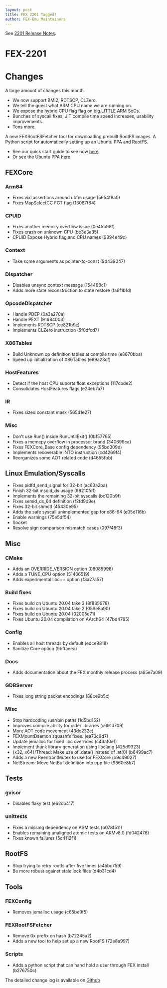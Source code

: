 ```yaml
---
layout: post
title: FEX 2201 Tagged!
author: FEX-Emu Maintainers
---
```


See [2201 Release Notes](https://github.com/FEX-Emu/FEX/releases/tag/FEX-2201).

# FEX-2201
# Changes
A large amount of changes this month. 
- We now support BMI2, RDTSCP, CLZero.
- We tell the guest what ARM CPU name we are running on.
- We expose the hybrid CPU flag flag on big.LITTLE ARM SoCs.
- Bunches of syscall fixes, JIT compile time speed increases, usability improvements.
- Tons more.

A new FEXRootFSFetcher tool for downloading prebuilt RootFS images.
A Python script for automatically setting up an Ubuntu PPA and RootFS. 
  - See our quick start guide to see how [here](https://github.com/FEX-Emu/FEX#quick-start-guide)
  - Or see the Ubuntu PPA [here](https://launchpad.net/~fex-emu/+archive/ubuntu/fex)

## FEXCore

### Arm64
 - Fixes vixl assertions around ubfm usage (5654f9a0)
 - Fixes MapSelectCC FGT flag (13087f84)
 
### CPUID
 - Fixes another memory overflow issue (0e45b98f)
 - Fixes crash on unknown CPU (be3e3a35)
 - CPUID Expose Hybrid flag and CPU names (9394e49c)

### Context
 - Take some arguments as pointer-to-const (9d439047)

### Dispatcher
 - Disables unsync context message (154468c1)
 - Adds more state reconstruction to state restore (fa6f1b1d)

### OpcodeDispatcher
 - Handle PDEP (0a3a270a)
 - Handle PEXT (91984003)
 - Implements RDTSCP (ee821b9c)
 - Implements CLZero instruction (5f0dfcd7)

### X86Tables
 - Build Unknown op definition tables at compile time (e8670bba)
 - Speed up initialization of X86Tables (e99a23cf)

### HostFeatures
 - Detect if the host CPU suports float exceptions  (117cbde2)
 - Consolidates HostFeatures flags (e24eb7a7)

### IR
 - Fixes sized constant mask (565d1e27)
### Misc
 - Don't use Run() inside RunUntilExit() (0bf57765)
 - Fixes a memcpy overflow in processor brand (340699ca)
 - Fixes FEXCore_Base config dependency (95bd309d)
 - Implements recoverable INTO instruction (cd4269f4)
 - Reorganizes some AOT related code (d4655fbb)

## Linux Emulation/Syscalls
 - Fixes pidfd_send_signal for 32-bit (ac63a2ba)
 - Finish 32-bit msqid_ds usage (98210fdf)
 - Implements the remaining 32-bit syscalls (bc120b9f)
 - Fixes semid_ds_64 definition (f2fd9d9e)
 - Fixes 32-bit shmctl (45430e95)
 - Adds the safe syscall unimplemented gap for x86-64 (e05d116b)
 - Enable warnings (75e5df54)
 - Socket
  - Resolve sign comparison mismatch cases (097f48f3)

## Misc
### CMake
 - Adds an OVERRIDE_VERSION option (08085998)
 - Adds a TUNE_CPU option (51466519)
 - Adds experimental libc++ option (f3a27a57)

### Build fixes
 - Fixes build on Ubuntu 20.04 take 3 (8f835678)
 - Fixes build on Ubuntu 20.04 take 2 (059e8a90)
 - Fixes build on Ubuntu 20.04 (02005e71)
 - Fixes Ubuntu 20.04 compilation on AArch64 (47bd4795)

### Config
 - Enables all host threads by default (edce9818)
 - Sanitize Core option (9bffaeea)

### Docs
 - Adds documentation about the FEX monthly release process (a65e7a09)

### GDBServer
 - Fixes long string packet encodings (88ce9b5c)

### Misc
 - Stop hardcoding /usr/bin paths (1d5bd152)
 - Improves compile ability for older libraries (c691d709)
 - More AOT code movement (43dc232e)
 - FEXMountDaemon squashfs fixes. (ea73c9d7)
 - Update jemalloc for fixed libc overrides (c43af0e1)
 - Implement thunk library generation using libclang (425d9323)
 - {x32, x64}/Thread: Make use of .data() instead of .at(0) (b6499ac7)
 - Adds a new ReentrantMutex to use for FEXCore (b9c49027)
 - NetStream: Move NetBuf definition into cpp file  (9860e8b7)
 
## Tests
### gvisor
 - Disables flaky test (e62cb417)
### unittests
 - Fixes a missing dependency on ASM tests (b078f511)
 - Enables remaining unaligned atomic tests on ARMv8.0 (fd042476)
 - Fixes known failures (5c4112f1)

## RootFS
 - Stop trying to retry rootfs after five times (a45bc759)
 - Be more robust against stale lock files (d4b31cd4)

## Tools
### FEXConfig
 - Removes jemalloc usage (c65be9f5)

### FEXRootFSFetcher
 - Remove 0x prefix on hash (b72245a2)
 - Adds a new tool to help set up a new RootFS (72e8a997)

### Scripts
 - Adds a python script that can hand hold a user through FEX install (b276750c)

The detailed change log is available on [Github](https://github.com/FEX-Emu/FEX/compare/FEX-2112...FEX-2201)
